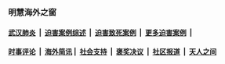 
### 明慧海外之窗

####  [武汉肺炎](indexes/365.md?t=05182201) &nbsp;|&nbsp;  [迫害案例综述](indexes/328.md?t=05182201) &nbsp;|&nbsp; [迫害致死案例](indexes/277.md?t=05182201)  &nbsp;|&nbsp; [更多迫害案例](indexes/81.md?t=05182201)  &nbsp;|&nbsp; 
####  [时事评论](indexes/19.md?t=05182201) &nbsp;|&nbsp; [海外简讯](indexes/245.md?t=05182201)&nbsp;|&nbsp;  [社会支持](indexes/140.md?t=05182201) &nbsp;|&nbsp; [褒奖决议](indexes/282.md?t=05182201) &nbsp;|&nbsp; [社区报道](indexes/91.md?t=05182201)  &nbsp;|&nbsp; [天人之间](indexes/78.md?t=05182201) 

